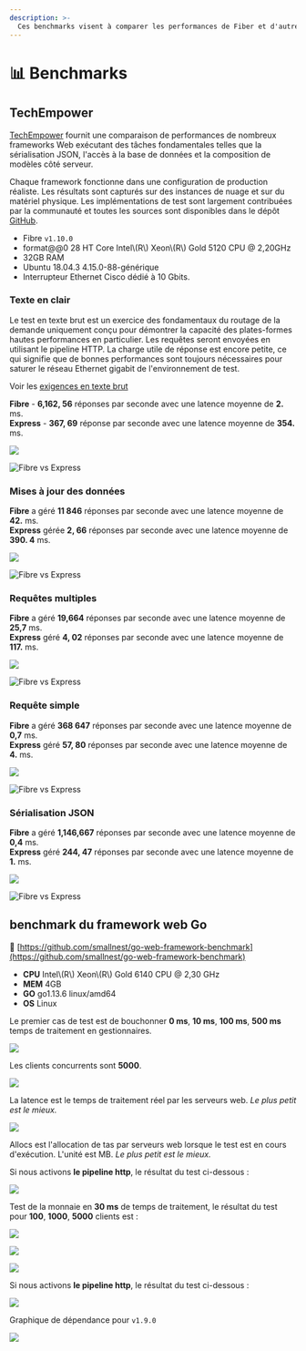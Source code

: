 ```yaml
---
description: >-
  Ces benchmarks visent à comparer les performances de Fiber et d'autres frameworks web.
---
```


# 📊 Benchmarks

## TechEmpower

[TechEmpower](https://www.techempower.com/benchmarks/#section=data-r19&hw=ph&test=composite) fournit une comparaison de performances de nombreux frameworks Web exécutant des tâches fondamentales telles que la sérialisation JSON, l'accès à la base de données et la composition de modèles côté serveur.

Chaque framework fonctionne dans une configuration de production réaliste. Les résultats sont capturés sur des instances de nuage et sur du matériel physique. Les implémentations de test sont largement contribuées par la communauté et toutes les sources sont disponibles dans le dépôt [GitHub](https://github.com/TechEmpower/FrameworkBenchmarks).

* Fibre `v1.10.0`
* format@@0 28 HT Core Intel\\(R\\) Xeon\\(R\\) Gold 5120 CPU @ 2,20GHz
* 32GB RAM
* Ubuntu 18.04.3 4.15.0-88-générique
* Interrupteur Ethernet Cisco dédié à 10 Gbits.

### Texte en clair

Le test en texte brut est un exercice des fondamentaux du routage de la demande uniquement conçu pour démontrer la capacité des plates-formes hautes performances en particulier. Les requêtes seront envoyées en utilisant le pipeline HTTP. La charge utile de réponse est encore petite, ce qui signifie que de bonnes performances sont toujours nécessaires pour saturer le réseau Ethernet gigabit de l'environnement de test.

Voir les [exigences en texte brut](https://github.com/TechEmpower/FrameworkBenchmarks/wiki/Project-Information-Framework-Tests-Overview#single-database-query)

**Fibre**      -   **6,162, 56** réponses par seconde avec une latence moyenne de     **2.** ms.  
**Express** -      **367, 69** réponse par seconde avec une latence moyenne de **354.** ms.

![](.gitbook/assets/plaintext%20%281%29.png)

![Fibre vs Express](.gitbook/assets/plaintext_express.png)

### Mises à jour des données

**Fibre** a géré **11 846** réponses par seconde avec une latence moyenne de **42.** ms.  
**Express** gérée **2, 66** réponses par seconde avec une latence moyenne de **390. 4** ms.

![](.gitbook/assets/data_updates.png)

![Fibre vs Express](.gitbook/assets/data_updates_express%20%281%29.png)

### Requêtes multiples

**Fibre** a géré **19,664** réponses par seconde avec une latence moyenne de **25,7** ms.  
**Express** géré **4, 02** réponses par seconde avec une latence moyenne de **117.** ms.

![](.gitbook/assets/multiple_queries%20%281%29.png)

![Fibre vs Express](.gitbook/assets/multiple_queries_express.png)

### Requête simple

**Fibre** a géré **368 647** réponses par seconde avec une latence moyenne de **0,7** ms.  
**Express** géré **57, 80** réponses par seconde avec une latence moyenne de **4.** ms.

![](.gitbook/assets/single_query%20%282%29.png)

![Fibre vs Express](.gitbook/assets/single_query_express.png)

### Sérialisation JSON

**Fibre** a géré **1,146,667** réponses par seconde avec une latence moyenne de **0,4** ms.  
**Express** géré **244, 47** réponses par seconde avec une latence moyenne de **1.** ms.

![](.gitbook/assets/json%20%281%29.png)

![Fibre vs Express](.gitbook/assets/json_express.png)

## benchmark du framework web Go

🔗 [https://github.com/smallnest/go-web-framework-benchmark](https://github.com/smallnest/go-web-framework-benchmark)

* **CPU** Intel\\(R\\) Xeon\\(R\\) Gold 6140 CPU @ 2,30 GHz
* **MEM** 4GB
* **GO** go1.13.6 linux/amd64
* **OS** Linux

Le premier cas de test est de bouchonner **0 ms**, **10 ms**, **100 ms**, **500 ms** temps de traitement en gestionnaires.

![](https://raw.githubusercontent.com/gofiber/docs/master/.gitbook/assets/benchmark.png)

Les clients concurrents sont **5000**.

![](https://raw.githubusercontent.com/gofiber/docs/master/.gitbook/assets/benchmark_latency.png)

La latence est le temps de traitement réel par les serveurs web. _Le plus petit est le mieux._

![](https://raw.githubusercontent.com/gofiber/docs/master/.gitbook/assets/benchmark_alloc.png)

Allocs est l'allocation de tas par serveurs web lorsque le test est en cours d'exécution. L'unité est MB. _Le plus petit est le mieux._

Si nous activons **le pipeline http**, le résultat du test ci-dessous :

![](https://raw.githubusercontent.com/gofiber/docs/master/.gitbook/assets/benchmark-pipeline.png)

Test de la monnaie en **30 ms** de temps de traitement, le résultat du test pour **100**, **1000**, **5000** clients est :

![](https://raw.githubusercontent.com/gofiber/docs/master/.gitbook/assets/concurrency.png)

![](https://raw.githubusercontent.com/gofiber/docs/master/.gitbook/assets/concurrency_latency.png)

![](https://raw.githubusercontent.com/gofiber/docs/master/.gitbook/assets/concurrency_alloc.png)

Si nous activons **le pipeline http**, le résultat du test ci-dessous :

![](https://raw.githubusercontent.com/gofiber/docs/master/.gitbook/assets/concurrency-pipeline.png)

Graphique de dépendance pour `v1.9.0`

![](.gitbook/assets/graph.svg)

